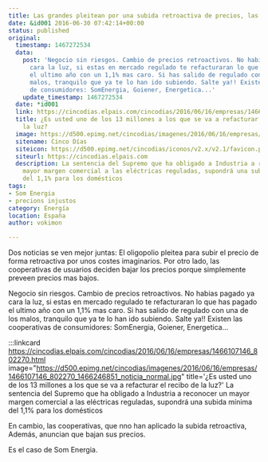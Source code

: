 ```yaml
---
title: Las grandes pleitean por una subida retroactiva de precios, las cooperativas lo bajan
date: &id001 2016-06-30 07:42:14+00:00
status: published
original:
  timestamp: 1467272534
  data:
    post: 'Negocio sin riesgos. Cambio de precios retroactivos. No habias pagado ya
      cara la luz, si estas en mercado regulado te refacturaran lo que has pagado
      el ultimo año con un 1,1% mas caro. Si has salido de regulado con una de los
      malos, tranquilo que ya te lo han ido subiendo. Salte ya!! Existen las cooperativas
      de consumidores: SomEnergia, Goiener, Energetica...'
    update_timestamp: 1467272534
  date: *id001
  link: https://cincodias.elpais.com/cincodias/2016/06/16/empresas/1466107146_802270.html
  title: ¿Es usted uno de los 13 millones a los que se va a refacturar el recibo de
    la luz?
  image: https://d500.epimg.net/cincodias/imagenes/2016/06/16/empresas/1466107146_802270_1466246851_noticia_normal.jpg
  sitename: Cinco Días
  siteicon: https://d500.epimg.net/cincodias/iconos/v2.x/v2.1/favicon.png
  siteurl: https://cincodias.elpais.com
  description: La sentencia del Supremo que ha obligado a Industria a reconocer un
    mayor margen comercial a las eléctricas reguladas, supondrá una subida mínima
    del 1,1% para los domésticos
tags:
- Som Energia
- precions injustos
category: Energía
location: España
author: vokimon

---
```

Dos noticias se ven mejor juntas:
El oligopolio pleitea para subir el precio de forma retroactiva por unos costes imaginarios.
Por otro lado, las cooperativas de usuarios deciden bajar los precios porque simplemente preveen precios mas bajos.

Negocio sin riesgos. Cambio de precios retroactivos. No habias pagado ya cara la luz, si estas en mercado regulado te refacturaran lo que has pagado el ultimo año con un 1,1% mas caro. Si has salido de regulado con una de los malos, tranquilo que ya te lo han ido subiendo. Salte ya!! Existen las cooperativas de consumidores: SomEnergia, Goiener, Energetica...

:::linkcard https://cincodias.elpais.com/cincodias/2016/06/16/empresas/1466107146_802270.html image="https://d500.epimg.net/cincodias/imagenes/2016/06/16/empresas/1466107146_802270_1466246851_noticia_normal.jpg" title='¿Es usted uno de los 13 millones a los que se va a refacturar el recibo de la luz?'
   La sentencia del Supremo que ha obligado a Industria a reconocer un mayor margen comercial a las eléctricas reguladas, supondrá una subida mínima del 1,1% para los domésticos

En cambio, las cooperativas,
que nno han aplicado la subida retroactiva,
Además, anuncian que bajan sus precios.

Es el caso de Som Energia.



